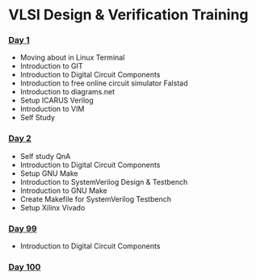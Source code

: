 # VLSI Design & Verification Training
### [Day 1](docs/day_1.md)
- Moving about in Linux Terminal
- Introduction to GIT
- Introduction to Digital Circuit Components
- Introduction to free online circuit simulator Falstad
- Introduction to diagrams.net
- Setup ICARUS Verilog
- Introduction to VIM
- Self Study
### [Day 2](docs/day_2.md)
- Self study QnA
- Introduction to Digital Circuit Components
- Setup GNU Make
- Introduction to SystemVerilog Design & Testbench
- Introduction to GNU Make
- Create Makefile for SystemVerilog Testbench
- Setup Xilinx Vivado
### [Day 99](docs/day_99.md)
- Introduction to Digital Circuit Components
### [Day 100](docs/day_100.md)
